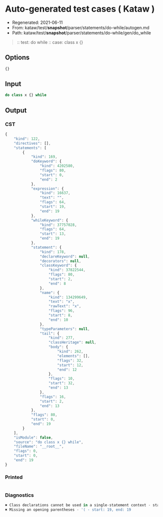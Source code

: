 # Auto-generated test cases ( Kataw )
- Regenerated: 2021-06-11
- From: kataw/test/__snapshot__/parser/statements/do-while/autogen.md
- Path: kataw/test/__snapshot__/parser/statements/do-while/gen/do_while
> :: test: do while
> :: case: class x {}
## Options

`````js
{}
`````
## Input

`````js
do class x {} while
`````
## Output

### CST

```javascript
{
    "kind": 122,
    "directives": [],
    "statements": [
        {
            "kind": 169,
            "doKeyword": {
                "kind": 4202580,
                "flags": 80,
                "start": 0,
                "end": 2
            },
            "expression": {
                "kind": 16637,
                "text": "",
                "flags": 64,
                "start": 19,
                "end": 19
            },
            "whileKeyword": {
                "kind": 37757028,
                "flags": 64,
                "start": 13,
                "end": 19
            },
            "statement": {
                "kind": 178,
                "declareKeyword": null,
                "decorators": null,
                "classKeyword": {
                    "kind": 37822544,
                    "flags": 80,
                    "start": 2,
                    "end": 8
                },
                "name": {
                    "kind": 134299649,
                    "text": "x",
                    "rawText": "x",
                    "flags": 96,
                    "start": 8,
                    "end": 10
                },
                "typeParameters": null,
                "tail": {
                    "kind": 277,
                    "classHeritage": null,
                    "body": {
                        "kind": 262,
                        "elements": [],
                        "flags": 32,
                        "start": 12,
                        "end": 12
                    },
                    "flags": 10,
                    "start": 32,
                    "end": 13
                },
                "flags": 16,
                "start": 2,
                "end": 13
            },
            "flags": 80,
            "start": 0,
            "end": 19
        }
    ],
    "isModule": false,
    "source": "do class x {} while",
    "fileName": "__root__",
    "flags": 0,
    "start": 0,
    "end": 19
}
```

### Printed

```javascript

```

### Diagnostics

```javascript
✖ Class declarations cannot be used in a single-statement context - start: 2, end: 8
✖ Missing an opening parentheses - '( - start: 19, end: 19

```

